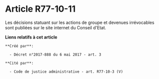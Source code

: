 # Article R77-10-11

Les décisions statuant sur les actions de groupe et devenues irrévocables sont publiées sur le site internet du Conseil
d'Etat.

**Liens relatifs à cet article**

	**Créé par**:

	  - Décret n°2017-888 du 6 mai 2017 - art. 3

	**Cité par**:

	  - Code de justice administrative - art. R77-10-3 (V)
